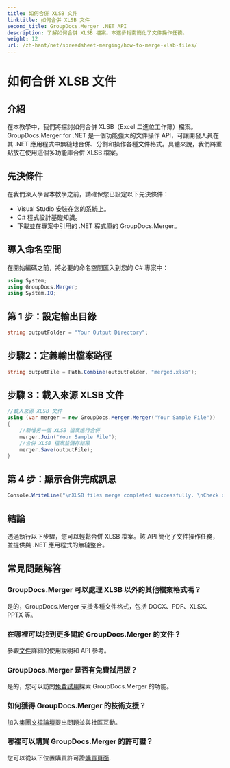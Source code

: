 ```yaml
---
title: 如何合併 XLSB 文件
linktitle: 如何合併 XLSB 文件
second_title: GroupDocs.Merger .NET API
description: 了解如何合併 XLSB 檔案。本逐步指南簡化了文件操作任務。
weight: 12
url: /zh-hant/net/spreadsheet-merging/how-to-merge-xlsb-files/
---
```


# 如何合併 XLSB 文件

## 介紹
在本教學中，我們將探討如何合併 XLSB（Excel 二進位工作簿）檔案。 GroupDocs.Merger for .NET 是一個功能強大的文件操作 API，可讓開發人員在其 .NET 應用程式中無縫地合併、分割和操作各種文件格式。具體來說，我們將重點放在使用這個多功能庫合併 XLSB 檔案。
## 先決條件
在我們深入學習本教學之前，請確保您已設定以下先決條件：
- Visual Studio 安裝在您的系統上。
- C# 程式設計基礎知識。
- 下載並在專案中引用的 .NET 程式庫的 GroupDocs.Merger。
  

## 導入命名空間
在開始編碼之前，將必要的命名空間匯入到您的 C# 專案中：
```csharp
using System; 
using GroupDocs.Merger;
using System.IO;
```
## 第 1 步：設定輸出目錄
```csharp
string outputFolder = "Your Output Directory";
```
## 步驟2：定義輸出檔案路徑
```csharp
string outputFile = Path.Combine(outputFolder, "merged.xlsb");
```
## 步驟 3：載入來源 XLSB 文件
```csharp
//載入來源 XLSB 文件
using (var merger = new GroupDocs.Merger.Merger("Your Sample File"))
{
    //新增另一個 XLSB 檔案進行合併
    merger.Join("Your Sample File");
    //合併 XLSB 檔案並儲存結果
    merger.Save(outputFile);
}
```
## 第 4 步：顯示合併完成訊息
```csharp
Console.WriteLine("\nXLSB files merge completed successfully. \nCheck output in {0}", outputFolder);
```

## 結論
透過執行以下步驟，您可以輕鬆合併 XLSB 檔案。該 API 簡化了文件操作任務，並提供與 .NET 應用程式的無縫整合。

## 常見問題解答
### GroupDocs.Merger 可以處理 XLSB 以外的其他檔案格式嗎？
是的，GroupDocs.Merger 支援多種文件格式，包括 DOCX、PDF、XLSX、PPTX 等。
### 在哪裡可以找到更多關於 GroupDocs.Merger 的文件？
參觀[文件](https://tutorials.groupdocs.com/merger/net/)詳細的使用說明和 API 參考。
### GroupDocs.Merger 是否有免費試用版？
是的，您可以訪問[免費試用](https://releases.groupdocs.com/)探索 GroupDocs.Merger 的功能。
### 如何獲得 GroupDocs.Merger 的技術支援？
加入[集團文檔論壇](https://forum.groupdocs.com/c/merger/32)提出問題並與社區互動。
### 哪裡可以購買 GroupDocs.Merger 的許可證？
您可以從以下位置購買許可證[購買頁面](https://purchase.groupdocs.com/buy).